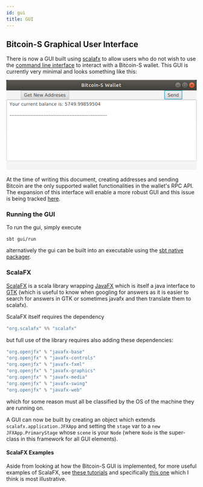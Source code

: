 ```yaml
---
id: gui
title: GUI
---
```



## Bitcoin-S Graphical User Interface
There is now a GUI built using [scalafx](https://www.scalafx.org/) to allow users who do not wish to use the [command line interface](cli.md) to interact with a Bitcoin-S wallet. This GUI is currently very minimal and looks something like this:

![](gui-snapshot.png)

At the time of writing this document, creating addresses and sending Bitcoin are the only supported wallet functionalities in the wallet's RPC API. The expansion of this interface will enable a more robust GUI and this issue is being tracked [here](https://github.com/bitcoin-s/bitcoin-s/issues/1284).

### Running the GUI

To run the gui, simply execute

```bashrc
sbt gui/run
```

alternatively the gui can be built into an executable using the [sbt native packager](https://www.scala-sbt.org/sbt-native-packager/).

### ScalaFX

[ScalaFX](https://www.scalafx.org/) is a scala library wrapping [JavaFX](https://openjfx.io/) which is itself a java interface to [GTK](https://www.gtk.org/) (which is useful to know when googling for answers as it is easier to search for answers in GTK or sometimes javafx and then translate them to scalafx).

ScalaFX itself requires the dependency

```scala
"org.scalafx" %% "scalafx"
```

but full use of the library requires also adding these dependencies:

```scala
"org.openjfx" % "javafx-base"
"org.openjfx" % "javafx-controls"
"org.openjfx" % "javafx-fxml"
"org.openjfx" % "javafx-graphics"
"org.openjfx" % "javafx-media"
"org.openjfx" % "javafx-swing"
"org.openjfx" % "javafx-web"
```

which for some reason must all be classified by the OS of the machine they are running on.

A GUI can now be built by creating an object which extends `scalafx.application.JFXApp` and setting the `stage` var to a `new JFXApp.PrimaryStage` whose `scene` is your `Node` (where `Node` is the super-class in this framework for all GUI elements).

#### ScalaFX Examples

Aside from looking at how the Bitcoin-S GUI is implemented, for more useful examples of ScalaFX, see [these tutorials](https://github.com/scalafx/ScalaFX-Tutorials) and specifically [this one](https://github.com/scalafx/ScalaFX-Tutorials/tree/master/slick-table) which I think is most illustrative.

